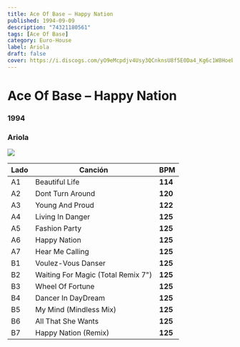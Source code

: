 ```yaml
---
title: Ace Of Base – Happy Nation
published: 1994-09-09
description: "74321180561"
tags: [Ace Of Base]
category: Euro-House
label: Ariola
draft: false
cover: https://i.discogs.com/yO9eMcpdjv4Usy3QCnknsU8f5E0Da4_Kg6c1W8HoebA/rs:fit/g:sm/q:90/h:598/w:600/czM6Ly9kaXNjb2dz/LWRhdGFiYXNlLWlt/YWdlcy9SLTMxOTc5/NzAtMTM2MDc3NzA5/My04Nzc1LmpwZWc.jpeg
---
```


# Ace Of Base – Happy Nation

### **1994**

### Ariola

![](https://i.discogs.com/iEOLlRKCBcGDG9eTwKbrEzfX2ZRvIrB6txY5YlF-240/rs:fit/g:sm/q:90/h:599/w:600/czM6Ly9kaXNjb2dz/LWRhdGFiYXNlLWlt/YWdlcy9SLTMxOTc5/NzAtMTM2MDc3NzA5/OS02ODcwLmpwZWc.jpeg)

| Lado | Canción                            | BPM     |
| ---- | ---------------------------------- | ------- |
| A1   | Beautiful Life                     | **114** |
| A2   | Dont Turn Around                   | **120** |
| A3   | Young And Proud                    | **122** |
| A4   | Living In Danger                   | **125** |
| A5   | Fashion Party                      | **125** |
| A6   | Happy Nation                       | **125** |
| A7   | Hear Me Calling                    | **125** |
| B1   | Voulez-Vous Danser                 | **125** |
| B2   | Waiting For Magic (Total Remix 7") | **125** |
| B3   | Wheel Of Fortune                   | **125** |
| B4   | Dancer In DayDream                 | **125** |
| B5   | My Mind (Mindless Mix)             | **125** |
| B6   | All That She Wants                 | **125** |
| B7   | Happy Nation (Remix)               | **125** |
